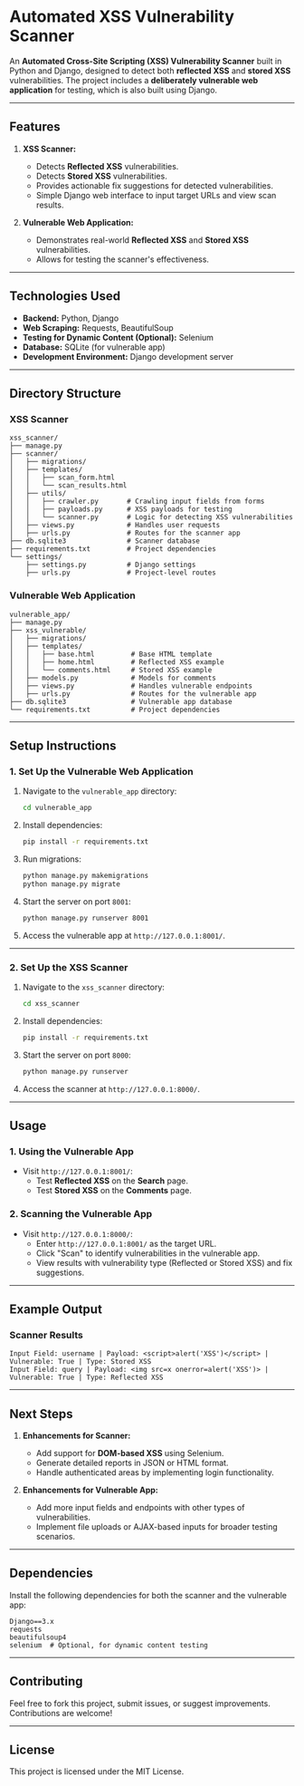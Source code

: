 # Automated XSS Vulnerability Scanner

An **Automated Cross-Site Scripting (XSS) Vulnerability Scanner** built in Python and Django, designed to detect both **reflected XSS** and **stored XSS** vulnerabilities. The project includes a **deliberately vulnerable web application** for testing, which is also built using Django.

---

## Features

1. **XSS Scanner:**

   - Detects **Reflected XSS** vulnerabilities.
   - Detects **Stored XSS** vulnerabilities.
   - Provides actionable fix suggestions for detected vulnerabilities.
   - Simple Django web interface to input target URLs and view scan results.

2. **Vulnerable Web Application:**
   - Demonstrates real-world **Reflected XSS** and **Stored XSS** vulnerabilities.
   - Allows for testing the scanner's effectiveness.

---

## Technologies Used

- **Backend:** Python, Django
- **Web Scraping:** Requests, BeautifulSoup
- **Testing for Dynamic Content (Optional):** Selenium
- **Database:** SQLite (for vulnerable app)
- **Development Environment:** Django development server

---

## Directory Structure

### XSS Scanner

```
xss_scanner/
├── manage.py
├── scanner/
│   ├── migrations/
│   ├── templates/
│   │   ├── scan_form.html
│   │   └── scan_results.html
│   ├── utils/
│   │   ├── crawler.py       # Crawling input fields from forms
│   │   ├── payloads.py      # XSS payloads for testing
│   │   └── scanner.py       # Logic for detecting XSS vulnerabilities
│   ├── views.py             # Handles user requests
│   ├── urls.py              # Routes for the scanner app
├── db.sqlite3               # Scanner database
├── requirements.txt         # Project dependencies
└── settings/
    ├── settings.py          # Django settings
    ├── urls.py              # Project-level routes
```

### Vulnerable Web Application

```
vulnerable_app/
├── manage.py
├── xss_vulnerable/
│   ├── migrations/
│   ├── templates/
│   │   ├── base.html         # Base HTML template
│   │   ├── home.html         # Reflected XSS example
│   │   └── comments.html     # Stored XSS example
│   ├── models.py             # Models for comments
│   ├── views.py              # Handles vulnerable endpoints
│   ├── urls.py               # Routes for the vulnerable app
├── db.sqlite3                # Vulnerable app database
└── requirements.txt          # Project dependencies
```

---

## Setup Instructions

### 1. Set Up the Vulnerable Web Application

1. Navigate to the `vulnerable_app` directory:
   ```bash
   cd vulnerable_app
   ```
2. Install dependencies:
   ```bash
   pip install -r requirements.txt
   ```
3. Run migrations:
   ```bash
   python manage.py makemigrations
   python manage.py migrate
   ```
4. Start the server on port `8001`:
   ```bash
   python manage.py runserver 8001
   ```
5. Access the vulnerable app at `http://127.0.0.1:8001/`.

---

### 2. Set Up the XSS Scanner

1. Navigate to the `xss_scanner` directory:
   ```bash
   cd xss_scanner
   ```
2. Install dependencies:
   ```bash
   pip install -r requirements.txt
   ```
3. Start the server on port `8000`:
   ```bash
   python manage.py runserver
   ```
4. Access the scanner at `http://127.0.0.1:8000/`.

---

## Usage

### 1. Using the Vulnerable App

- Visit `http://127.0.0.1:8001/`:
  - Test **Reflected XSS** on the **Search** page.
  - Test **Stored XSS** on the **Comments** page.

### 2. Scanning the Vulnerable App

- Visit `http://127.0.0.1:8000/`:
  - Enter `http://127.0.0.1:8001/` as the target URL.
  - Click "Scan" to identify vulnerabilities in the vulnerable app.
  - View results with vulnerability type (Reflected or Stored XSS) and fix suggestions.

---

## Example Output

### Scanner Results

```
Input Field: username | Payload: <script>alert('XSS')</script> | Vulnerable: True | Type: Stored XSS
Input Field: query | Payload: <img src=x onerror=alert('XSS')> | Vulnerable: True | Type: Reflected XSS
```

---

## Next Steps

1. **Enhancements for Scanner:**

   - Add support for **DOM-based XSS** using Selenium.
   - Generate detailed reports in JSON or HTML format.
   - Handle authenticated areas by implementing login functionality.

2. **Enhancements for Vulnerable App:**
   - Add more input fields and endpoints with other types of vulnerabilities.
   - Implement file uploads or AJAX-based inputs for broader testing scenarios.

---

## Dependencies

Install the following dependencies for both the scanner and the vulnerable app:

```
Django==3.x
requests
beautifulsoup4
selenium  # Optional, for dynamic content testing
```

---

## Contributing

Feel free to fork this project, submit issues, or suggest improvements. Contributions are welcome!

---

## License

This project is licensed under the MIT License.

```

```
